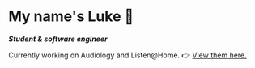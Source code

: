 # My name's Luke :clap:
__*Student & software engineer*__

Currently working on Audiology and Listen@Home. :point_right: [View them here.](https://github.com/lukes00/audiology)

<!--
**lukes00/lukes00** is a ✨ _special_ ✨ repository because its `README.md` (this file) appears on your GitHub profile.

Here are some ideas to get you started:

- 🔭 I’m currently working on ...
- 🌱 I’m currently learning ...
- 👯 I’m looking to collaborate on ...
- 🤔 I’m looking for help with ...
- 💬 Ask me about ...
- 📫 How to reach me: ...
- 😄 Pronouns: ...
- ⚡ Fun fact: ...
-->
